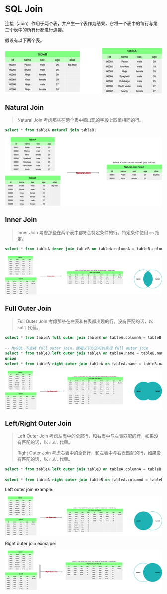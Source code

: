 # SQL Join

连接（Join）作用于两个表，并产生一个表作为结果，它将一个表中的每行与第二个表中的所有行都进行连接。

假设有以下两个表。

![tables](../resources/tables.png)

## Natural Join

> Natural Join 考虑那些在两个表中都出现的字段上取值相同的行。

```SQL
select * from tableA natural join tableB;
```

![Natural Join](../resources/natural_join.png)

## Inner Join

> Inner Join 考虑那些在两个表中都符合特定条件的行。特定条件使用 `on` 指定。

```SQL
select * from tableA inner join tableB on tableA.columnA = tableB.columnB;
```

![Inner Join](../resources/inner_join.png)

## Full Outer Join

> Full Outer Join 考虑那些在左表和右表都出现的行，没有匹配的话，以 `null` 代替。

```SQL
select * from tableA full outer join tableB on tableA.columnA = tableB.columnB;

-- MySQL 不支持 full outer join，使用以下方法可以实现 full outer join
select * from tableB left outer join tableA on tableA.name = tableB.name
union
select * from tableB right outer join tableA on tableA.name = tableB.name;
```

![full outer join](../resources/full_outer_join.png)

## Left/Right Outer Join

> Left Outer Join 考虑左表中的全部行，和右表中与左表匹配的行，如果没有匹配的话，以 `null` 代替。
>
> Right Outer Join 考虑右表中的全部行，和左表中与右表匹配的行，如果没有匹配的话，以 `null` 代替。

```SQL
select * from tableA left outer join tableB on tableA.columnA = tableB.columnB;

select * from tableA right outer join tableB on tableA.columnA = tableB.columnB;
```

Left outer join example:

![lert outer join](../resources/left_outer_join.png)

Right outer join exmalpe:

![Right outer join](../resources/right_outer_join.png)
